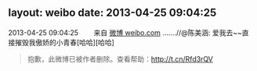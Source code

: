 layout: weibo
date: 2013-04-25 09:04:25
---
2013-04-25 09:04:25  &nbsp;&nbsp;&nbsp;&nbsp;&nbsp;&nbsp; 来自 <a href="http://weibo.com/" rel="nofollow">微博 weibo.com</a>
.......//@陈美涵: 爱我去~~直接摧毁我傲娇的小青春[哈哈][哈哈]
>  抱歉，此微博已被作者删除。查看帮助：http://t.cn/Rfd3rQV
